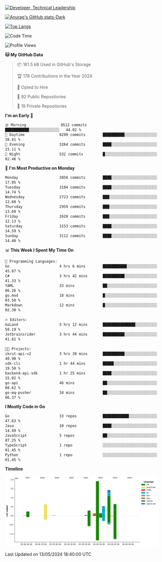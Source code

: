 <div>
  <a href="https://www.linkedin.com/in/arielpineiro/" target="_blank" rel="nofollow noopener noreferrer">
    <img src="https://img.shields.io/badge/-LinkedIn-%230077B5?style=for-the-badge&logo=linkedin&logoColor=white" alt="Developer, Technical Leadership" title="Ariel Piñeiro">
  </a>
</div>

[![Anurag's GitHub stats-Dark](https://github-readme-stats.vercel.app/api?username=arielsrv&show_icons=true&theme=dark#gh-dark-mode-only)](https://github.com/anuraghazra/github-readme-stats#gh-dark-mode-only)

[![Top Langs](https://github-readme-stats.vercel.app/api/top-langs/?username=arielsrv&layout=compact&langs_count=10&theme=dark#gh-dark-mode-only)](https://github.com/anuraghazra/github-readme-stats&theme=dark#gh-dark-mode-only)

<!--START_SECTION:waka-->
![Code Time](http://img.shields.io/badge/Code%20Time-883%20hrs%2010%20mins-blue)

![Profile Views](http://img.shields.io/badge/Profile%20Views-0-blue)

**🐱 My GitHub Data** 

> 📦 161.5 kB Used in GitHub's Storage 
 > 
> 🏆 178 Contributions in the Year 2024
 > 
> 💼 Opted to Hire
 > 
> 📜 92 Public Repositories 
 > 
> 🔑 19 Private Repositories 
 > 
**I'm an Early 🐤** 

```text
🌞 Morning                9512 commits        ███████████░░░░░░░░░░░░░░   44.02 % 
🌆 Daytime                8299 commits        ██████████░░░░░░░░░░░░░░░   38.41 % 
🌃 Evening                3264 commits        ████░░░░░░░░░░░░░░░░░░░░░   15.11 % 
🌙 Night                  532 commits         █░░░░░░░░░░░░░░░░░░░░░░░░   02.46 % 
```
📅 **I'm Most Productive on Monday** 

```text
Monday                   3856 commits        ████░░░░░░░░░░░░░░░░░░░░░   17.85 % 
Tuesday                  3184 commits        ████░░░░░░░░░░░░░░░░░░░░░   14.74 % 
Wednesday                2723 commits        ███░░░░░░░░░░░░░░░░░░░░░░   12.60 % 
Thursday                 2959 commits        ███░░░░░░░░░░░░░░░░░░░░░░   13.69 % 
Friday                   2620 commits        ███░░░░░░░░░░░░░░░░░░░░░░   12.13 % 
Saturday                 3153 commits        ████░░░░░░░░░░░░░░░░░░░░░   14.59 % 
Sunday                   3112 commits        ████░░░░░░░░░░░░░░░░░░░░░   14.40 % 
```


📊 **This Week I Spent My Time On** 

```text
💬 Programming Languages: 
Go                       4 hrs 6 mins        ███████████░░░░░░░░░░░░░░   45.87 % 
C#                       3 hrs 42 mins       ██████████░░░░░░░░░░░░░░░   41.33 % 
YAML                     33 mins             ██░░░░░░░░░░░░░░░░░░░░░░░   06.26 % 
go.mod                   18 mins             █░░░░░░░░░░░░░░░░░░░░░░░░   03.50 % 
Markdown                 12 mins             █░░░░░░░░░░░░░░░░░░░░░░░░   02.30 % 

🔥 Editors: 
GoLand                   5 hrs 12 mins       ███████████████░░░░░░░░░░   58.19 % 
Jetbrainsrider           3 hrs 44 mins       ██████████░░░░░░░░░░░░░░░   41.81 % 

🐱‍💻 Projects: 
ikrut-api-v2             3 hrs 39 mins       ██████████░░░░░░░░░░░░░░░   40.90 % 
sdk-cli                  1 hr 44 mins        █████░░░░░░░░░░░░░░░░░░░░   19.50 % 
backend-api-sdk          1 hr 25 mins        ████░░░░░░░░░░░░░░░░░░░░░   15.82 % 
go-api                   46 mins             ██░░░░░░░░░░░░░░░░░░░░░░░   08.62 % 
go-mq-pusher             34 mins             ██░░░░░░░░░░░░░░░░░░░░░░░   06.37 % 
```

**I Mostly Code in Go** 

```text
Go                       33 repos            ████████████░░░░░░░░░░░░░   47.83 % 
Java                     10 repos            ████░░░░░░░░░░░░░░░░░░░░░   14.49 % 
JavaScript               5 repos             ██░░░░░░░░░░░░░░░░░░░░░░░   07.25 % 
TypeScript               1 repo              ░░░░░░░░░░░░░░░░░░░░░░░░░   01.45 % 
Python                   1 repo              ░░░░░░░░░░░░░░░░░░░░░░░░░   01.45 % 
```



**Timeline**

![Lines of Code chart](https://raw.githubusercontent.com/arielsrv/arielsrv/main/assets/bar_graph.png)


 Last Updated on 13/05/2024 18:40:00 UTC
<!--END_SECTION:waka-->

